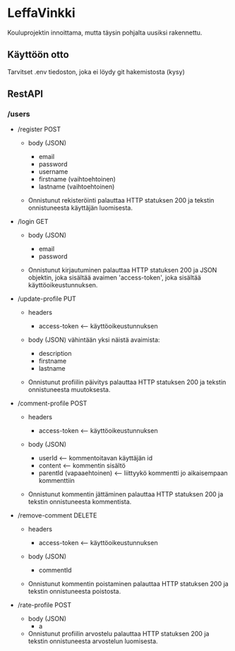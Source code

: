 # LeffaVinkki

Kouluprojektin innoittama, mutta täysin pohjalta uusiksi rakennettu.

## Käyttöön otto

Tarvitset .env tiedoston, joka ei löydy git hakemistosta (kysy)


## RestAPI

### /users

- /register POST
    - body (JSON)
      - email
      - password
      - username
      - firstname (vaihtoehtoinen)
      - lastname (vaihtoehtoinen)
        
    - Onnistunut rekisteröinti palauttaa HTTP 
      statuksen 200 ja tekstin onnistuneesta käyttäjän luomisesta.
  
- /login GET
    - body (JSON)
      - email
      - password
        
    - Onnistunut kirjautuminen palauttaa HTTP statuksen 200 ja 
    JSON objektin, joka sisältää avaimen 'access-token', joka sisältää 
      käyttöoikeustunnuksen.
  
- /update-profile PUT 
    - headers
        - access-token <-- käyttöoikeustunnuksen
        
    - body (JSON) vähintään yksi näistä avaimista:
        - description
        - firstname
        - lastname
      
    - Onnistunut profiilin päivitys palauttaa HTTP
      statuksen 200 ja tekstin onnistuneesta muutoksesta.
      
- /comment-profile POST
    - headers
      - access-token <-- käyttöoikeustunnuksen
      
    - body (JSON)
        - userId <-- kommentoitavan käyttäjän id
        - content <-- kommentin sisältö
        - parentId (vapaaehtoinen) <-- liittyykö kommentti jo aikaisempaan
          kommenttiin
      
    - Onnistunut kommentin jättäminen palauttaa HTTP
          statuksen 200 ja tekstin onnistuneesta kommentista.
      
- /remove-comment DELETE
    - headers
      - access-token <-- käyttöoikeustunnuksen

    - body (JSON)
        - commentId
        
    - Onnistunut kommentin poistaminen palauttaa HTTP
          statuksen 200 ja tekstin onnistuneesta poistosta.
    
- /rate-profile POST
    - body (JSON)
      - a
    - Onnistunut profiilin arvostelu palauttaa HTTP
      statuksen 200 ja tekstin onnistuneesta arvostelun luomisesta.
